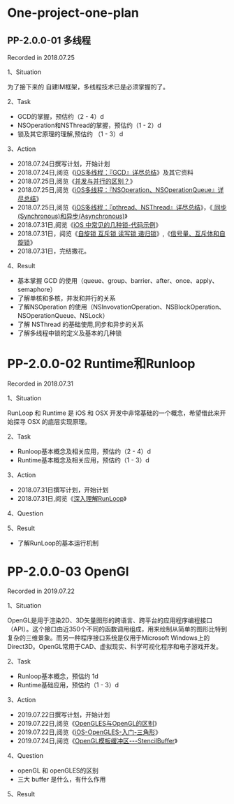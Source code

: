 # One-project-one-plan

## PP-2.0.0-01 多线程 

Recorded in 2018.07.25

1、Situation
  
  为了接下来的 自建IM框架<!--及未来面试的需求-->，多线程技术已是必须掌握的了。

2、Task
  - GCD的掌握，预估约（2 - 4）d
  - NSOperation和NSThread的掌握，预估约（1 - 2）d
  - 锁及其它原理的理解,预估约 （1 - 3）d

3、Action
  - 2018.07.24日撰写计划，开始计划
  - 2018.07.24日,阅览《[iOS多线程：『GCD』详尽总结](https://bujige.net/blog/iOS-Complete-learning-GCD.html)》及其它资料
  - 2018.07.25日,阅览《[并发与并行的区别？](https://www.zhihu.com/question/33515481)》
  - 2018.07.25日,阅览《[iOS多线程：『NSOperation、NSOperationQueue』详尽总结](https://bujige.net/blog/iOS-Complete-learning-NSOperation.html)》
  - 2018.07.25日,阅览《[iOS多线程：『pthread、NSThread』详尽总结](https://bujige.net/blog/iOS-Complete-learning-pthread-and-NSThread.html)》，《[ 同步(Synchronous)和异步(Asynchronous)](https://www.cnblogs.com/anny0404/p/5691379.html)》
  - 2018.07.31日,阅览《[iOS 中常见的几种锁-代码示例](https://mp.weixin.qq.com/s/c8YyhMvekaTVbqMhS8wzFQ)》
  - 2018.07.31日，阅览《[自旋锁 互斥锁 读写锁 递归锁](https://blog.csdn.net/qq100440110/article/details/51076609)》,《[信号量、互斥体和自旋锁](https://www.cnblogs.com/biyeymyhjob/archive/2012/07/21/2602015.html)》
  - 2018.07.31日，完结撒花。
  
4、Result

  - 基本掌握 GCD 的使用（queue、group、barrier、after、once、apply、semaphore）
  - 了解单核和多核，并发和并行的关系
  - 了解NSOperation 的使用（NSInvovationOperation、NSBlockOperation、NSOperationQueue、NSLock）
  - 了解 NSThread 的基础使用,同步和异步的关系
  - 了解多线程中锁的定义及基本的几种锁

# PP-2.0.0-02 Runtime和Runloop

Recorded in 2018.07.31

1、Situation

  RunLoop 和 Runtime  是 iOS 和 OSX 开发中非常基础的一个概念，希望借此来开始探寻 OSX 的底层实现原理。
  
2、Task
  - Runloop基本概念及相关应用，预估约（2 - 4）d
  - Runtime基本概念及相关应用，预估约（1 - 3）d

3、Action
  - 2018.07.31日撰写计划，开始计划
  - 2018.07.31日,阅览《[深入理解RunLoop](https://blog.ibireme.com/2015/05/18/runloop/)》
  
4、Question

5、Result
- 了解RunLoop的基本运行机制

# PP-2.0.0-03 OpenGl

Recorded in 2019.07.22

1、Situation

  OpenGL是用于渲染2D、3D矢量图形的跨语言、跨平台的应用程序编程接口（API）。这个接口由近350个不同的函数调用组成，用来绘制从简单的图形比特到复杂的三维景象。而另一种程序接口系统是仅用于Microsoft Windows上的Direct3D。OpenGL常用于CAD、虚拟现实、科学可视化程序和电子游戏开发。
  
2、Task
  - Runloop基本概念，预估约 1d
  - Runtime基础应用，预估约（1 - 3）d

3、Action
  - 2019.07.22日撰写计划，开始计划
  - 2019.07.22日,阅览《[OpenGLES与OpenGL的区别](https://blog.csdn.net/dongtinghong/article/details/62299668)》
  - 2019.07.22日,阅览《[iOS-OpenGLES-入门-三角形](https://www.jianshu.com/p/9f69ace45177)》
  - 2019.07.24日,阅览《[OpenGL模板缓冲区---StencilBuffer](https://blog.csdn.net/zxzzt119/article/details/53608238)》

4、Question
- openGL 和 openGLES的区别
- 三大 buffer 是什么，有什么作用

5、Result

